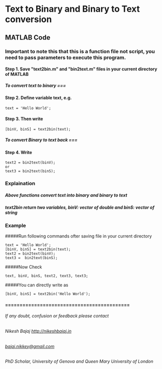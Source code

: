 # Text to Binary and Binary to Text conversion 
## MATLAB Code

### Important to note this that this is a function file not script, you need to pass parameters to execute this program.

#### Step 1.  Save "text2bin.m" and "bin2text.m" files in your current directory of MATLAB

##### *To convert text to binary ===*

#### Step 2. Define variable text, e.g. 

```
text = 'Hello World';
```

#### Step 3. Then write  

```
[binV, binS] = text2bin(text);
```

##### *To convert Binary to text back ===*

#### Step 4. Write  

```
text2 = bin2text(binV);   
or  
text3 = bin2text(binS);
```
      
### Explaination
##### Above functions convert text into binary and binary to text
##### text2bin return  two variables, binV: vector of double and binS: vector of string

### Example 
#####Run following commands ofter saving file in your current directory

```
text = 'Hello World';
[binV, binS] = text2bin(text);
text2 = bin2text(binV);
text3 =  bin2text(binS);
```
#####Now Check

```
text, binV, binS, text2, text3, text3;
```

#####You can directly write as 

```
[binV, binS] = text2bin('Hello World');
```

#### ===========================================
###### If any doubt, confusion or feedback please contact
###### Nikesh Bajaj    http://nikeshbajaj.in
###### bajaj.nikkey@gmail.com
###### PhD Scholar, University of Genova and Queen Mary University of London
